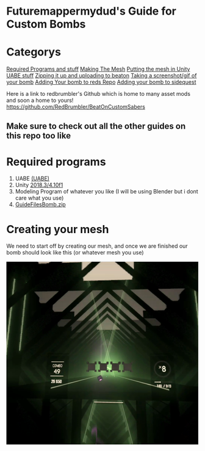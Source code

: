 # Futuremappermydud's Guide for Custom Bombs
   
   # Categorys
   [Required Programs and stuff](#Required-programs)
   [Making The Mesh](#Creating-your-mesh)
   [Putting the mesh in Unity](#Unity)
   [UABE stuff](#UABE)
   [Zipping it up and uploading to beaton](Zipping-it-up-for-beaton)
   [Taking a screenshot/gif of your bomb](Getting-A-Screenshot)
   [Adding Your bomb to reds Repo](#Adding-the-bomb-to-reds-repo)
   [Adding your bomb to sidequest](Adding-it-to-sidequest)

   Here is a link to redbrumbler's Github which is home to many asset mods and soon a home to yours!
   https://github.com/RedBrumbler/BeatOnCustomSabers

   Make sure to check out all the other guides on this repo too like
   -

   # Required programs
   1. UABE [(UABE)](https://github.com/DerPopo/UABE/releases/tag/2.2stabled)
   2. Unity [2018.3/4.10f1](https://unity3d.com/get-unity/download?thank-you=update&download_nid=61246&os=Win)
   3. Modeling Program of whatever you like (I will be using Blender but i dont care what you use)
   4. [GuideFilesBomb.zip](https://github.com/Futuremappermydud/Quest-Beat-Saber-Guides/blob/master/guidefiles/GuideFilesBomb.zip?raw=true)
   
   # Creating your mesh
   We need to start off by creating our mesh, and once we are finished our bomb should look like this (or whatever mesh you use) 
   
   ![alt text](https://github.com/Futuremappermydud/quest-beat-saber-guides/blob/master/images/GuideFiles%20Bomb/0.01%20retro%20preview.PNG)
